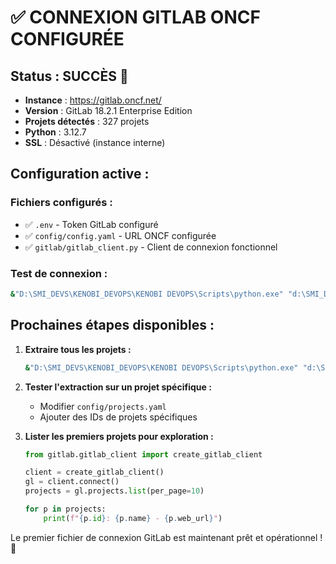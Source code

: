 # ✅ CONNEXION GITLAB ONCF CONFIGURÉE

## Status : SUCCÈS 🎉

- **Instance** : https://gitlab.oncf.net/
- **Version** : GitLab 18.2.1 Enterprise Edition
- **Projets détectés** : 327 projets
- **Python** : 3.12.7
- **SSL** : Désactivé (instance interne)

## Configuration active :

### Fichiers configurés :
- ✅ `.env` - Token GitLab configuré
- ✅ `config/config.yaml` - URL ONCF configurée 
- ✅ `gitlab/gitlab_client.py` - Client de connexion fonctionnel

### Test de connexion :
```bash
&"D:\SMI_DEVS\KENOBI_DEVOPS\KENOBI DEVOPS\Scripts\python.exe" "d:\SMI_DEVS\KENOBI_DEVOPS\gitlab\gitlab_client.py"
```

## Prochaines étapes disponibles :

1. **Extraire tous les projets :**
   ```bash
   &"D:\SMI_DEVS\KENOBI_DEVOPS\KENOBI DEVOPS\Scripts\python.exe" "d:\SMI_DEVS\KENOBI_DEVOPS\main.py" --gitlab-only
   ```

2. **Tester l'extraction sur un projet spécifique :**
   - Modifier `config/projects.yaml` 
   - Ajouter des IDs de projets spécifiques

3. **Lister les premiers projets pour exploration :**
   ```python
   from gitlab.gitlab_client import create_gitlab_client
   
   client = create_gitlab_client()
   gl = client.connect()
   projects = gl.projects.list(per_page=10)
   
   for p in projects:
       print(f"{p.id}: {p.name} - {p.web_url}")
   ```

Le premier fichier de connexion GitLab est maintenant prêt et opérationnel ! 🚀
